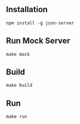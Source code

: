 ## Installation

```
npm install -g json-server
```

## Run Mock Server

```
make mock
```

## Build

```
make build
```

## Run

```
make run
```
